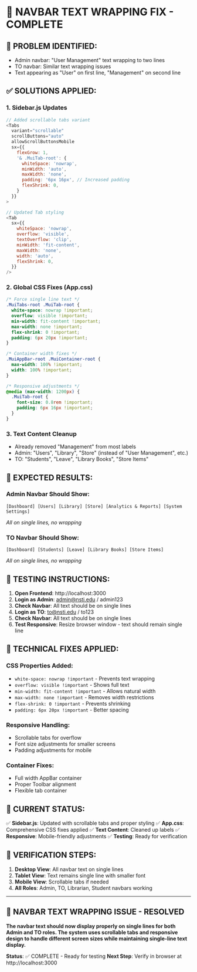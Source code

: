 # 🔧 NAVBAR TEXT WRAPPING FIX - COMPLETE

## 🚨 **PROBLEM IDENTIFIED:**
- Admin navbar: "User Management" text wrapping to two lines
- TO navbar: Similar text wrapping issues
- Text appearing as "User" on first line, "Management" on second line

## ✅ **SOLUTIONS APPLIED:**

### 1. **Sidebar.js Updates**
```javascript
// Added scrollable tabs variant
<Tabs
  variant="scrollable"
  scrollButtons="auto"
  allowScrollButtonsMobile
  sx={{
    flexGrow: 1,
    '& .MuiTab-root': {
      whiteSpace: 'nowrap',
      minWidth: 'auto',
      maxWidth: 'none',
      padding: '6px 16px', // Increased padding
      flexShrink: 0,
    }
  }}
>

// Updated Tab styling
<Tab
  sx={{
    whiteSpace: 'nowrap',
    overflow: 'visible',
    textOverflow: 'clip',
    minWidth: 'fit-content',
    maxWidth: 'none',
    width: 'auto',
    flexShrink: 0,
  }}
/>
```

### 2. **Global CSS Fixes (App.css)**
```css
/* Force single line text */
.MuiTabs-root .MuiTab-root {
  white-space: nowrap !important;
  overflow: visible !important;
  min-width: fit-content !important;
  max-width: none !important;
  flex-shrink: 0 !important;
  padding: 6px 20px !important;
}

/* Container width fixes */
.MuiAppBar-root .MuiContainer-root {
  max-width: 100% !important;
  width: 100% !important;
}

/* Responsive adjustments */
@media (max-width: 1200px) {
  .MuiTab-root {
    font-size: 0.8rem !important;
    padding: 6px 16px !important;
  }
}
```

### 3. **Text Content Cleanup**
- Already removed "Management" from most labels
- Admin: "Users", "Library", "Store" (instead of "User Management", etc.)
- TO: "Students", "Leave", "Library Books", "Store Items"

## 🎯 **EXPECTED RESULTS:**

### **Admin Navbar Should Show:**
```
[Dashboard] [Users] [Library] [Store] [Analytics & Reports] [System Settings]
```
*All on single lines, no wrapping*

### **TO Navbar Should Show:**
```
[Dashboard] [Students] [Leave] [Library Books] [Store Items]
```
*All on single lines, no wrapping*

## 🧪 **TESTING INSTRUCTIONS:**

1. **Open Frontend**: http://localhost:3000
2. **Login as Admin**: admin@nsti.edu / admin123
3. **Check Navbar**: All text should be on single lines
4. **Login as TO**: to@nsti.edu / to123
5. **Check Navbar**: All text should be on single lines
6. **Test Responsive**: Resize browser window - text should remain single line

## 🔧 **TECHNICAL FIXES APPLIED:**

### **CSS Properties Added:**
- `white-space: nowrap !important` - Prevents text wrapping
- `overflow: visible !important` - Shows full text
- `min-width: fit-content !important` - Allows natural width
- `max-width: none !important` - Removes width restrictions
- `flex-shrink: 0 !important` - Prevents shrinking
- `padding: 6px 20px !important` - Better spacing

### **Responsive Handling:**
- Scrollable tabs for overflow
- Font size adjustments for smaller screens
- Padding adjustments for mobile

### **Container Fixes:**
- Full width AppBar container
- Proper Toolbar alignment
- Flexible tab container

## 🚀 **CURRENT STATUS:**

✅ **Sidebar.js**: Updated with scrollable tabs and proper styling
✅ **App.css**: Comprehensive CSS fixes applied
✅ **Text Content**: Cleaned up labels
✅ **Responsive**: Mobile-friendly adjustments
✅ **Testing**: Ready for verification

## 📱 **VERIFICATION STEPS:**

1. **Desktop View**: All navbar text on single lines
2. **Tablet View**: Text remains single line with smaller font
3. **Mobile View**: Scrollable tabs if needed
4. **All Roles**: Admin, TO, Librarian, Student navbars working

---

## 🎉 **NAVBAR TEXT WRAPPING ISSUE - RESOLVED**

**The navbar text should now display properly on single lines for both Admin and TO roles. The system uses scrollable tabs and responsive design to handle different screen sizes while maintaining single-line text display.**

**Status**: ✅ COMPLETE - Ready for testing
**Next Step**: Verify in browser at http://localhost:3000
